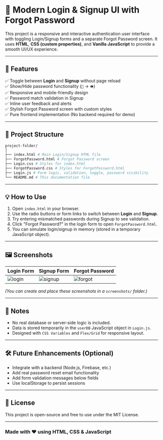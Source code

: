 # 🔐 Modern Login & Signup UI with Forgot Password

This project is a responsive and interactive authentication user interface with toggling Login/Signup forms and a separate Forgot Password screen. It uses **HTML**, **CSS (custom properties)**, and **Vanilla JavaScript** to provide a smooth UI/UX experience.

---

## 🎯 Features

✅ Toggle between **Login** and **Signup** without page reload  
✅ Show/Hide password functionality (`🙈` → `👁️`)  
✅ Responsive and mobile-friendly design  
✅ Password match validation in Signup  
✅ Inline user feedback and alerts  
✅ Stylish Forgot Password screen with custom styles  
✅ Pure frontend implementation (No backend required for demo)

---

## 📁 Project Structure

```bash
project-folder/
│
├── index.html # Main Login/Signup HTML file
├── ForgotPassword.html # Forgot Password screen
├── Login.css # Styles for index.html
├── ForgotPassword.css # Styles for ForgotPassword.html
├── Login.js # Form logic, validation, toggle, password visibility
└── README.md # This documentation file

```

---

## 💡 How to Use

1. Open `index.html` in your browser.
2. Use the radio buttons or form links to switch between **Login** and **Signup**.
3. Try entering mismatched passwords during Signup to see validation.
4. Click "Forgot Password?" in the login form to open `ForgotPassword.html`.
5. You can simulate login/signup in memory (stored in a temporary JavaScript object).

---

## 🖼 Screenshots

| Login Form | Signup Form | Forgot Password |
|------------|-------------|-----------------|
| ![login](screenshots/login.png) | ![signup](screenshots/signup.png) | ![forgot](screenshots/forgot.png) |

_(You can create and place these screenshots in a `screenshots/` folder.)_

---

## 🧪 Notes

- No real database or server-side logic is included.
- Data is stored temporarily in the `userDB` JavaScript object in `Login.js`.
- Designed with `CSS Variables` and `Flex/Grid` for responsive layout.

---

## 🛠️ Future Enhancements (Optional)

- Integrate with a backend (Node.js, Firebase, etc.)
- Add real password reset email functionality
- Add form validation messages below fields
- Use localStorage to persist sessions

---

## 📄 License

This project is open-source and free to use under the MIT License.

---

### Made with ❤ using HTML, CSS & JavaScript
